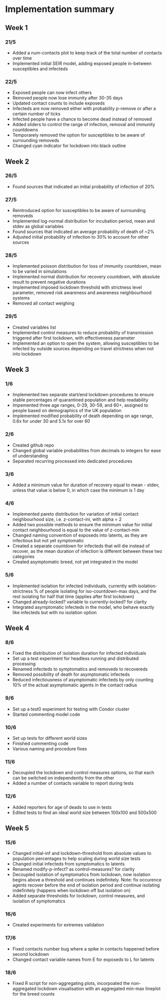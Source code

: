 # Implementation summary

## Week 1
### 21/5

- Added a num-contacts plot to keep track of the total number of contacts over time
- Implemented initial SEIR model, adding exposed people in-between susceptibles and infecteds

### 22/5

- Exposed people can now infect others
- Removed people now lose immunity after 30-35 days
- Updated contact counts to include exposeds
- Infecteds are now removed either with probability p-remove or after a certain number of ticks
- Infected people have a chance to become dead instead of removed
- Added sliders to control the range of infection, removal and immunity countdowns
- Temporarely removed the option for susceptibles to be aware of surrounding removeds
- Changed cyan indicator for lockdown into black outline

## Week 2
### 26/5

- Found sources that indicated an initial probability of infection of 20%

### 27/5

- Reintroduced option for susceptibles to be aware of surrounding removeds
- Implemented log-normal distribution for incubation period, mean and stdev as global variables
- Found sources that indicated an average probability of death of ~2%
- Adjusted initial probability of infection to 30% to account for other sources

### 28/5

- Implemented poisson distribution for loss of immunity countdown, mean to be varied in simulations
- Implemented normal distribution for recovery countdown, with absolute result to prevent negative durations
- Implemented imposed lockdown threshold with strictness level parameter, removed risk awareness and awareness neighbourhood systems
- Removed all contact weighing

### 29/5

- Created variables list
- Implemented control measures to reduce probability of transmission triggered after first lockdown, with effectiveness parameter
- Implemented an option to open the system, allowing susceptibles to be infected by outside sources depending on travel strictness when not into lockdown

## Week 3
### 1/6

- Implemented two separate start/end lockdown procedures to ensure stable percentages of quarantined population and help readability
- Impemented three age ranges, 0-29, 30-59, and 60+, assigned to people based on demographics of the UK population
- Implemented modified probability of death depending on age range, 0.6x for under 30 and 5.1x for over 60

### 2/6

- Created github repo
- Changed global variable probabilities from decimals to integers for ease of understanding
- Separated recurring processed into dedicated procedures

### 3/6

- Added a minimum value for duration of recovery equal to mean - stdev, unless that value is below 0, in which case the minimum is 1 day

### 4/6

- Implemented pareto distribution for variation of initial contact neighbourhood size, i.e. z-contact-ini, with alpha = 2
- Added two possible methods to ensure the minimum value for initial contact neighbourhood is equal to the value of z-contact-min
- Changed naming convention of exposeds into latents, as they are infectious but not yet symptomatic
- Created a separate countdown for infecteds that will die instead of recover, as the mean duration of infection is different between these two categories
- Created asymptomatic breed, not yet integrated in the model

### 5/6

- Implemented isolation for infected individuals, currently with isolation-strictness % of people isolating for iso-countdown-max days, and the rest isolating for half that time (applies after first lockdown)
- Changed already-locked? variable to currently-locked? for clarity
- Integrated asymptomatic infecteds in the model, who behave exactly like infecteds but with no isolation option

## Week 4
### 8/6

- Fixed the distribution of isolation duration for infected individuals
- Set up a test experiment for headless running and distributed processing
- Renamed infecteds to symptomatics and removeds to recovereds
- Removed possibility of death for asymptomatic infecteds
- Reduced infectiousness of asymptomatic infecteds by only counting 10% of the actual asymptomatic agents in the contact radius

### 9/6

- Set up a test0 experiment for testing with Condor cluster
- Started commenting model code

### 10/6

- Set up tests for different world sizes
- Finished commenting code
- Various naming and procedure fixes

### 11/6

- Decoupled the lockdown and control measures options, so that each can be switched on independently from the other
- Added a number of contacts variable to report during tests

### 12/6

- Added reporters for age of deads to use in tests
- Edited tests to find an ideal world size between 100x100 and 500x500

## Week 5
### 15/6

- Changed initial-inf and lockdown-threshold from absolute values to population percentages to help scaling during world size tests
- Changed initial infecteds from symptomatics to latents
- Renamed modify-p-infect? as control-measures? for clarity
- Decoupled isolation of symptomatics from lockdown, now isolation begins above a threshold and continues indefinitely. Note: fix occurence agents recover before the end of isolation period and continue isolating indefinitely (happens when lockdown off but isolation on)
- Added separate thresholds for lockdown, control measures, and isolation of symptomatics

### 16/6

- Created experiments for extremes validation

### 17/6

- Fixed contacts number bug where a spike in contacts happened before second lockdown
- Changed contact variable names from E for exposeds to L for latents

### 18/6

- Fixed R script for non-aggregating plots, incorpoated the non-aggregated lockdown visualisation with an aggregated min-max lineplot for the breed counts
